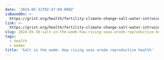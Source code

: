 ```yaml
---
date: '2024-05-31T02:47:09.000Z'
isBasedOn: >-
  https://grist.org/health/fertility-climate-change-salt-water-intrusion-pregnancy-hypertension/
link: >-
  https://grist.org/health/fertility-climate-change-salt-water-intrusion-pregnancy-hypertension/
slug: 2024-05-30-salt-in-the-womb-how-rising-seas-erode-reproductive-health
tags:
  - health
  - women
title: 'Salt in the womb: How rising seas erode reproductive health'
---
```

 
